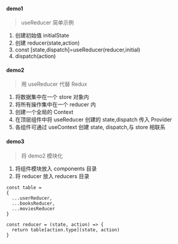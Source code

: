 #### demo1
> useReducer 简单示例
1. 创建初始值 initialState
2. 创建 reducer(state,action)
3. const [state,dispatch]=useReducer(reducer,initial)
4. dispatch(action)

#### demo2
> 用 useReducer 代替 Redux
1. 将数据集中在一个 store 对象内
2. 将所有操作集中在一个 reducer 内
3. 创建一个全局的 Context
4. 在顶层组件中将 useReducer 创建的 state,dispatch 传入 Provider
5. 各组件可通过 useContext 创建 state, dispatch,与 store 相联系

#### demo3 
> 将 demo2 模块化
1. 将组件模块放入 components 目录
2. 将 reducer 放入 reducers 目录
```
const table =
{
  ...userReducer,
  ...booksReducer,
  ...moviesReducer
}

const reducer = (state, action) => {
  return table[action.type](state, action)
}
```